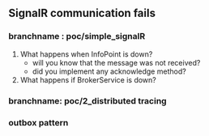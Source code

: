 ## SignalR communication fails

### branchname : poc/simple_signalR
1. What happens when InfoPoint is down?
    - will you know that the message was not received? 
    - did you implement any acknowledge method? 
2. What happens if BrokerService is down?

### branchname: poc/2_distributed tracing

### outbox pattern
